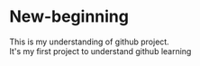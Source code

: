 # New-beginning
This is my understanding of github project.
<br>
It's my first project to understand github learning

